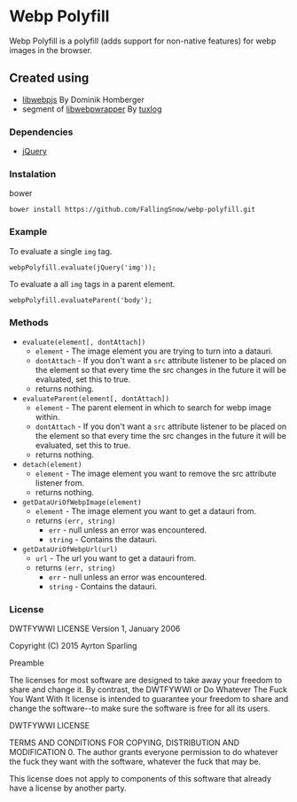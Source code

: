 # Webp Polyfill

Webp Polyfill is a polyfill (adds support for non-native features) for webp images in the browser.

## Created using
- [libwebpjs](http://libwebpjs.hohenlimburg.org/v0.2.0/) By Dominik Homberger
- segment of [libwebpwrapper](https://wordpress.org/plugins/wp-webp/) By [tuxlog](http://www.tuxlog.de/)

### Dependencies
- [jQuery](https://jquery.com/)

### Instalation
bower

```
bower install https://github.com/FallingSnow/webp-polyfill.git
```

### Example
To evaluate a single `img` tag.
```
webpPolyfill.evaluate(jQuery('img'));
```

To evaluate a all `img` tags in a parent element.
```
webpPolyfill.evaluateParent('body');
```

### Methods
- `evaluate(element[, dontAttach])`
    * `element` - The image element you are trying to turn into a datauri.
    * `dontAttach` - If you don't want a `src` attribute listener to be placed on the element so that every time the src changes in the future it will be evaluated, set this to true.
    * returns nothing.
- `evaluateParent(element[, dontAttach])`
    * `element` - The parent element in which to search for webp image within.
    * `dontAttach` - If you don't want a `src` attribute listener to be placed on the element so that every time the src changes in the future it will be evaluated, set this to true.
    * returns nothing.
- `detach(element)`
    * `element` - The image element you want to remove the src attribute listener from.
    * returns nothing.
- `getDataUriOfWebpImage(element)`
    * `element` - The image element you want to get a datauri from.
    * returns `(err, string)`
        - `err` - null unless an error was encountered.
        - `string` - Contains the datauri.
- `getDataUriOfWebpUrl(url)`
    * `url` - The url you want to get a datauri from.
    * returns `(err, string)`
        - `err` - null unless an error was encountered.
        - `string` - Contains the datauri.

### License

DWTFYWWI LICENSE
Version 1, January 2006

Copyright (C) 2015 Ayrton Sparling

Preamble

  The licenses for most software are designed to take away your
freedom to share and change it.  By contrast, the DWTFYWWI or Do
Whatever The Fuck You Want With It license is intended to guarantee
your freedom to share and change the software--to make sure the
software is free for all its users.

DWTFYWWI LICENSE

   TERMS AND CONDITIONS FOR COPYING, DISTRIBUTION AND MODIFICATION
0. The author grants everyone permission to do whatever the fuck they
want with the software, whatever the fuck that may be.

This license does not apply to components of this software that already
have a license by another party.